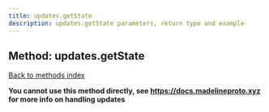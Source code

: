 ```yaml
---
title: updates.getState
description: updates.getState parameters, return type and example
---
```

## Method: updates.getState  
[Back to methods index](index.md)


**You cannot use this method directly, see https://docs.madelineproto.xyz for more info on handling updates**




